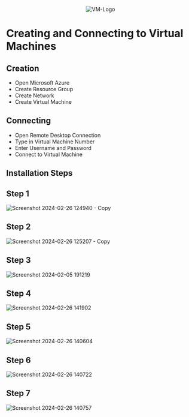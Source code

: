 <p align="center">
<img src="https://guide-images.cdn.ifixit.com/igi/wYn6GS2wSEILXbXX.large" alt="VM-Logo"/>
</p>

<h1>Creating and Connecting to Virtual Machines</h1>

<h2>Creation</h2>

- Open Microsoft Azure
- Create Resource Group
- Create Network
- Create Virtual Machine

<h2>Connecting</h2>

- Open Remote Desktop Connection
- Type in Virtual Machine Number
- Enter Username and Password
- Connect to Virtual Machine


<h2>Installation Steps</h2>
<h2>Step 1</h2>

![Screenshot 2024-02-26 124940 - Copy](https://github.com/QBurn5/Azure-VMs/assets/93794708/38a4aef1-6f0a-4574-bc67-7a4cbbda8294)
<h2>Step 2</h2>

![Screenshot 2024-02-26 125207 - Copy](https://github.com/QBurn5/Azure-VMs/assets/93794708/b31d2086-c49b-48f0-8d55-26459dc31679)
<h2>Step 3</h2>

![Screenshot 2024-02-05 191219](https://github.com/QBurn5/Azure-VMs/assets/93794708/bf61a6b9-19b0-42a6-96f7-a0ef4a96e1e4)
<h2>Step 4</h2>

![Screenshot 2024-02-26 141902](https://github.com/QBurn5/Azure-VMs/assets/93794708/ae840217-0b26-4427-95aa-874070207218)
<h2>Step 5</h2>

![Screenshot 2024-02-26 140604](https://github.com/QBurn5/Azure-VMs/assets/93794708/21818e4c-af0f-4607-aed5-414044336686)
<h2>Step 6</h2>

![Screenshot 2024-02-26 140722](https://github.com/QBurn5/Azure-VMs/assets/93794708/52264894-0e5e-4f17-a833-1603de7c2c20)
<h2>Step 7</h2>

![Screenshot 2024-02-26 140757](https://github.com/QBurn5/Azure-VMs/assets/93794708/237256ab-428f-4f43-9e81-a841feff7f4a)
